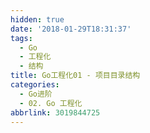 ```yaml
---
hidden: true
date: '2018-01-29T18:31:37'
tags:
  - Go
  - 工程化
  - 结构
title: Go工程化01 - 项目目录结构
categories:
  - Go进阶
  - 02. Go 工程化
abbrlink: 3019844725
---
```

